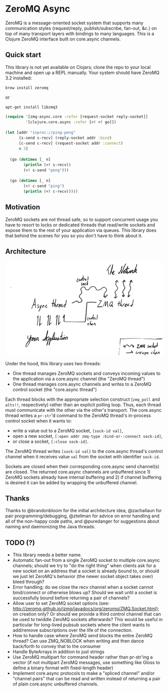 # ZeroMQ Async

ZeroMQ is a message-oriented socket system that supports many communication styles (request/reply, publish/subscribe, fan-out, &c.) on top of many transport layers with bindings to many languages.
This is a Clojure ZeroMQ interface built on core.async channels.

## Quick start

This library is not yet available on Clojars; clone the repo to your local machine and open up a REPL manually.
Your system should have ZeroMQ 3.2 installed:

    brew install zeromq

or

    apt-get install libzmq3


```clojure
(require '[zmq-async.core :refer [request-socket reply-socket]]
         '[clojure.core.async :refer [>! <! go]])

(let [addr "inproc://ping-pong"
      [s-send s-recv] (reply-socket addr :bind)
      [c-send c-recv] (request-socket addr :connect)
      n 3]
      
  (go (dotimes [_ n]
        (println (<! s-recv))
        (>! s-send "pong")))

  (go (dotimes [_ n]
        (>! c-send "ping")
        (println (<! c-recv)))))
```

## Motivation

ZeroMQ sockets are not thread safe, so to support concurrent usage you have to resort to locks or dedicated threads that read/write sockets and expose them to the rest of your application via queues.
This library does that behind the scenes for you so you don't have to think about it.

## Architecture

![Architecture Diagram](architecture.png)

Under the hood, this library uses two threads:

+ One thread manages ZeroMQ sockets and conveys incoming values to the application via a core.async channel (the "ZeroMQ thread")
+ One thread manages core.async channels and writes to a ZeroMQ control socket (the "core.async thread")

Each thread blocks with the appropriate selection construct (`zmq_poll` and `alts!!`, respectively) rather than an explicit polling loop.
Thus, each thread must communicate with the other via the other's transport.
The core.async thread writes a `pr-str`'d command to the ZeroMQ thread's in-process control socket when it wants to:

+ write a value out to a ZeroMQ socket, `[sock-id val]`,
+ open a new socket, `[:open addr zmq-type :bind-or-:connect sock-id]`,
+ or close a socket, `[:close sock-id]`.

The ZeroMQ thread writes `[sock-id val]` to the core.async thread's control channel when it receives value `val` from the socket with identifier `sock-id`.

Sockets are closed when their corresponding core.async send channel(s) are closed.
The returned core.async channels are unbuffered since 1) ZeroMQ sockets already have internal buffering and 2) if channel buffering is desired it can be added by wrapping the unbuffered channel.

## Thanks

Thanks to @brandonbloom for the initial architecture idea, @zachallaun for pair programming/debugging, @ztellman for advice on error handling and all of the non-happy code paths, and @puredanger for suggestions about naming and daemonizing the Java threads.


## TODO (?)

+ This library needs a better name.
+ Automatic fan-out from a single ZeroMQ socket to multiple core.async channels; should we try to "do the right thing" when clients ask for a new socket on an address that a socket is already bound to, or should we just let ZeroMQ's behavior (the newer socket object takes over) bleed through?
+ Error handling; do we close the recv channel when a socket cannot bind/connect or otherwise blows up? Should we wait until a socket is successfully bound before returning a pair of channels?
+ Allow user to set ZeroMQ socket options (see: http://zeromq.github.io/jzmq/javadocs/org/zeromq/ZMQ.Socket.html); on creation only? Or should we provide a third control channel that can be used to twiddle ZeroMQ sockets afterwards? This would be useful in particular for long-lived pubsub sockets where the client wants to add/remove subscriptions over the life of the connection.
+ How to handle case where ZeroMQ send blocks the entire ZeroMQ thread? Can use ZMQ_NOBLOCK when writing and then dance back/forth to convey that to the consumer
+ Handle ByteArrays in addition to just strings
+ Use ZeroMQ multipart for command header rather than pr-str'ing a vector (if not multipart ZeroMQ messages, use something like Gloss to define a binary format with fixed-length header)
+ Implement core.async protocols to make a "spliced channel" and/or "channel pairs" that can be read and written instead of returning a pair of plain core.async unbuffered channels.
